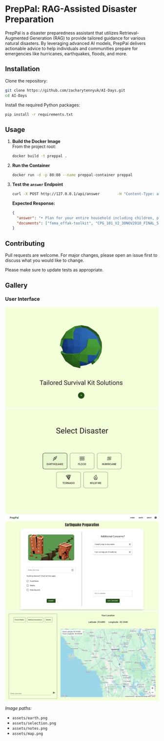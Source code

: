 
# PrepPal: RAG-Assisted Disaster Preparation

PrepPal is a disaster preparedness assistant that utilizes Retrieval-Augmented Generation (RAG) to provide tailored guidance for various natural disasters. By leveraging advanced AI models, PrepPal delivers actionable advice to help individuals and communities prepare for emergencies like hurricanes, earthquakes, floods, and more.

## Installation

Clone the repository:

```bash
git clone https://github.com/zacharytennyuk/AI-Days.git
cd AI-Days
```

Install the required Python packages:

```bash
pip install -r requirements.txt
```

## Usage

1. **Build the Docker Image**  
   From the project root:

   ```bash
   docker build -t preppal .
   ```

2. **Run the Container**

   ```bash
   docker run -d -p 80:80 --name preppal-container preppal
   ```

3. **Test the `answer` Endpoint**

   ```bash
   curl -X POST http://127.0.0.1/api/answer        -H "Content-Type: application/json"        -d '{"query": "What should I do to prepare for a hurricane?"}'
   ```

   **Expected Response:**

   ```json
   {
     "answer": "• Plan for your entire household including children, people with disabilities and access and functional needs, and pets.\n• Keep your gas tank at least half-full at all times.\n• Maintain basic emergency supplies (e.g., snacks, bottled water, first aid kit, flashlight, flares, jumper cables and other tools, a wool blanket, and a change of clothes) in your vehicle.\n• Pick an out-of-state contact everyone can call to check-in and report their status.",
     "documents": ["fema_effak-toolkit", "CPG_101_V2_30NOV2010_FINAL_508", "fema_2023-npr"]
   }
   ```

## Contributing

Pull requests are welcome. For major changes, please open an issue first to discuss what you would like to change.

Please make sure to update tests as appropriate.



## Gallery

### User Interface

![Earth](assets/earth.png)
![Selection](assets/selection.png)
![Notes](assets/notes.png)
![Map](assets/map.png)

*Image paths:*

- `assets/earth.png`
- `assets/selection.png`
- `assets/notes.png`
- `assets/map.png`
